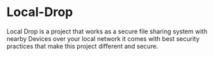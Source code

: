 # Local-Drop
Local Drop is a project that works as a secure file sharing system with nearby Devices over your local network it comes with best security practices that make this project different and secure.
